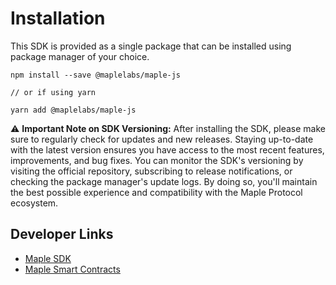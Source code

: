 # Installation

This SDK is provided as a single package that can be installed using package manager of your choice.

```
npm install --save @maplelabs/maple-js

// or if using yarn

yarn add @maplelabs/maple-js
```

⚠️ **Important Note on SDK Versioning:** After installing the SDK, please make sure to regularly check for updates and new releases. Staying up-to-date with the latest version ensures you have access to the most recent features, improvements, and bug fixes. You can monitor the SDK's versioning by visiting the official repository, subscribing to release notifications, or checking the package manager's update logs. By doing so, you'll maintain the best possible experience and compatibility with the Maple Protocol ecosystem.

## Developer Links

- [Maple SDK](https://github.com/maple-labs/maple-js)
- [Maple Smart Contracts](https://github.com/maple-labs/maple-core-v2)